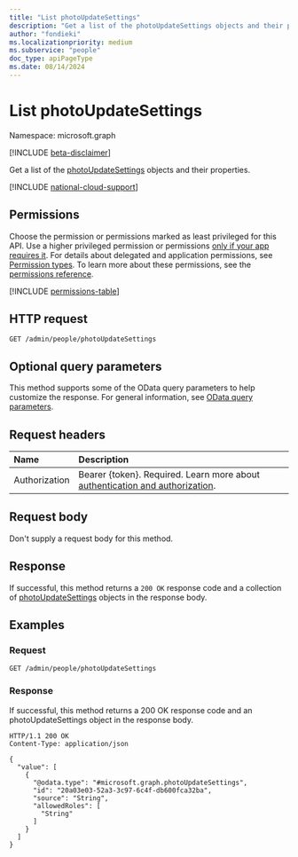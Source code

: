 ```yaml
---
title: "List photoUpdateSettings"
description: "Get a list of the photoUpdateSettings objects and their properties."
author: "fondieki"
ms.localizationpriority: medium
ms.subservice: "people"
doc_type: apiPageType
ms.date: 08/14/2024
---
```


# List photoUpdateSettings

Namespace: microsoft.graph

[!INCLUDE [beta-disclaimer](../../includes/beta-disclaimer.md)]

Get a list of the [photoUpdateSettings](../resources/photoupdatesettings.md) objects and their properties.

[!INCLUDE [national-cloud-support](../../includes/global-only.md)]

## Permissions

Choose the permission or permissions marked as least privileged for this API. Use a higher privileged permission or permissions [only if your app requires it](/graph/permissions-overview#best-practices-for-using-microsoft-graph-permissions). For details about delegated and application permissions, see [Permission types](/graph/permissions-overview#permission-types). To learn more about these permissions, see the [permissions reference](/graph/permissions-reference).

<!-- { "blockType": "permissions", "name": "peopleadminsettings_list_photoupdatesettings" } -->
[!INCLUDE [permissions-table](../includes/permissions/peopleadminsettings-list-photoupdatesettings-permissions.md)]

## HTTP request

<!-- {
  "blockType": "ignored"
}
-->
```http
GET /admin/people/photoUpdateSettings
```

## Optional query parameters

This method supports some of the OData query parameters to help customize the response. For general information, see [OData query parameters](/graph/query-parameters).

## Request headers

|Name|Description|
|:---|:---|
|Authorization|Bearer {token}. Required. Learn more about [authentication and authorization](/graph/auth/auth-concepts).|

## Request body

Don't supply a request body for this method.

## Response

If successful, this method returns a `200 OK` response code and a collection of [photoUpdateSettings](../resources/photoupdatesettings.md) objects in the response body.

## Examples

### Request


```http
GET /admin/people/photoUpdateSettings
```

### Response

If successful, this method returns a 200 OK response code and an photoUpdateSettings object in the response body.

```http
HTTP/1.1 200 OK
Content-Type: application/json

{
  "value": [
    {
      "@odata.type": "#microsoft.graph.photoUpdateSettings",
      "id": "20a03e03-52a3-3c97-6c4f-db600fca32ba",
      "source": "String",
      "allowedRoles": [
        "String"
      ]
    }
  ]
}
```

